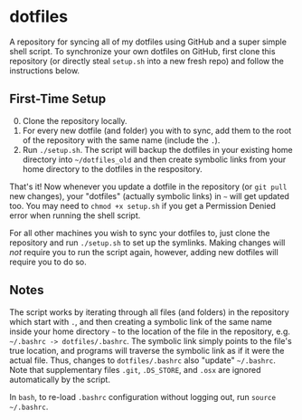 # dotfiles
A repository for syncing all of my dotfiles using GitHub and a super simple shell script. To synchronize your own dotfiles on GitHub, first clone this repository (or directly steal `setup.sh` into a new fresh repo) and follow the instructions below.

## First-Time Setup

 0. Clone the repository locally.
 1. For every new dotfile (and folder) you with to sync, add them to the root of the repository with the same name (include the `.`).
 2. Run `./setup.sh`. The script will backup the dotfiles in your existing home directory into `~/dotfiles_old` and then create symbolic links from your home directory to the dotfiles in the respository.

That's it! Now whenever you update a dotfile in the repository (or `git pull` new changes), your "dotfiles" (actually symbolic links) in `~` will get updated too. You may need to `chmod +x setup.sh` if you get a Permission Denied error when running the shell script.

For all other machines you wish to sync your dotfiles to, just clone the repository and run `./setup.sh` to set up the symlinks. Making changes will *not* require you to run the script again, however, adding new dotfiles will require you to do so.

## Notes

The script works by iterating through all files (and folders) in the repository which start with `.`, and then creating a symbolic link of the same name inside your home directory `~` to the location of the file in the repository, e.g. `~/.bashrc -> dotfiles/.bashrc`. The symbolic link simply points to the file's true location, and programs will traverse the symbolic link as if it were the actual file. Thus, changes to `dotfiles/.bashrc` also "update" `~/.bashrc`. Note that supplementary files `.git`, `.DS_STORE`, and `.osx` are ignored automatically by the script.

In `bash`, to re-load `.bashrc` configuration without logging out, run `source ~/.bashrc`.
